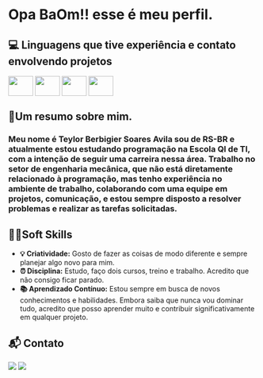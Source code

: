 # Opa BaOm!! esse é meu perfil.

## 💻 Linguagens que tive experiência e contato envolvendo projetos
<img align="center" height="40" width="50" src="https://cdn.jsdelivr.net/gh/devicons/devicon@latest/icons/kotlin/kotlin-original.svg" /> <img align="center" height="40" width="50" src="https://cdn.jsdelivr.net/gh/devicons/devicon@latest/icons/python/python-original.svg" /> <img align="center" height="40" width="50" src="https://cdn.jsdelivr.net/gh/devicons/devicon@latest/icons/php/php-original.svg" />  <img align="center" height="40" width="50" src="https://cdn.jsdelivr.net/gh/devicons/devicon@latest/icons/cplusplus/cplusplus-original.svg" />
          
          
          
          

 ## 📃Um resumo sobre mim.

### Meu nome é Teylor Berbigier Soares Avila sou de RS-BR e atualmente estou estudando programação na Escola QI de TI, com a intenção de seguir uma carreira nessa área. Trabalho no setor de engenharia mecânica, que não está diretamente relacionado à programação, mas tenho experiência no ambiente de trabalho, colaborando com uma equipe em projetos, comunicação, e estou sempre disposto a resolver problemas e realizar as tarefas solicitadas.

## 🐱‍💻Soft Skills
- **💡 Criatividade:** Gosto de fazer as coisas de modo diferente e sempre planejar algo novo para mim.
- **⏰ Disciplina:** Estudo, faço dois cursos, treino e trabalho. Acredito que não consigo ficar parado.
- **📚 Aprendizado Contínuo:** Estou sempre em busca de novos conhecimentos e habilidades. Embora saiba que nunca vou dominar tudo, acredito que posso aprender muito e contribuir significativamente em qualquer projeto.


## 📬 Contato
<div> 
  <a href = "teylorbsavila@gmail.com"><img src="https://img.shields.io/badge/-Gmail-%23333?style=for-the-badge&logo=gmail&logoColor=white" target="_blank"></a>
  <a href="" target="_blank"><img src="https://img.shields.io/badge/-LinkedIn-%230077B5?style=for-the-badge&logo=linkedin&logoColor=white" target="_blank"></a> 
  
</div>




